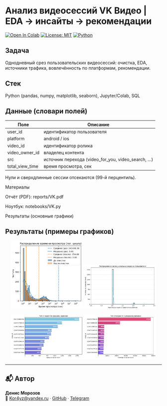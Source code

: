 # Анализ видеосессий VK Видео  |  EDA → инсайты → рекомендации
[![Open In Colab](https://colab.research.google.com/assets/colab-badge.svg)](https://colab.research.google.com/drive/1ZykbZZXAXpsL4L23zqEr1y9f_eD8gnN8?usp=sharing)
[![License: MIT](https://img.shields.io/badge/License-MIT-green.svg)](https://github.com/Kor4yz/Analysis-of-user-video-sessions-on-the-VK-Video-platform/blob/main/LICENSE)
[![Python](https://img.shields.io/badge/python-3.10+-blue)](https://github.com/Kor4yz/Analysis-of-user-video-sessions-on-the-VK-Video-platform/blob/main/vk.py)
## Задача
Однодневный срез пользовательских видеосессий: очистка, EDA, источники трафика, вовлечённость по платформам, рекомендации.

## Стек
Python (pandas, numpy, matplotlib, seaborn), Jupyter/Colab, SQL

## Данные (словари полей)
| Поле | Описание |
|---|---|
| user_id | идентификатор пользователя |
| platform | android / ios |
| video_id | идентификатор ролика |
| video_owner_id | владелец контента |
| src | источник перехода (video_for_you, video_search, …) |
| total_view_time | время просмотра, сек |
Нули и сверхдлинные сессии отсекаются (99-й перцентиль).

Материалы

Отчёт (PDF): reports/VK.pdf

Ноутбук: notebooks/VK.py

Результаты (основные графики)
## Результаты (примеры графиков)

<p align="center">
  <img src="reports/img/Распределение_времени_просмотра.png" width="46%" />
  <img src="reports/img/Распределение_уникальных_видео_на_пользователя.png" width="46%" />
</p>
<p align="center">
  <img src="reports/img/Топ_10_видео_по_среднему_времени_просмотра.png" width="46%" />
  <img src="reports/img/Топ_10_видео_по_суммарному_времени_просмотра.png" width="46%" />
</p>


---

## 📬 Автор
**Денис Морозов**  
📧 Kor4yz@yandex.ru · [GitHub](https://github.com/Kor4yz) · [Telegram](https://t.me/kor4yz)
